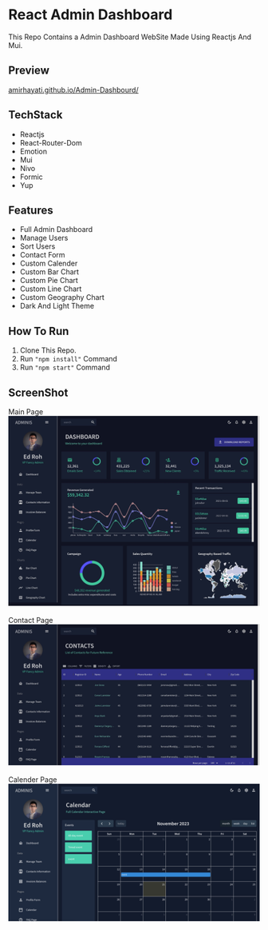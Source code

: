 # React Admin Dashboard
This Repo Contains a Admin Dashboard WebSite Made Using Reactjs And Mui.


## Preview
[amirhayati.github.io/Admin-Dashbourd/](https://amirhayati.github.io/Admin-Dashbourd/)

## TechStack
- Reactjs
- React-Router-Dom
- Emotion
- Mui
- Nivo
- Formic
- Yup

## Features
- Full Admin Dashboard
- Manage Users
- Sort Users
- Contact Form
- Custom Calender
- Custom Bar Chart
- Custom Pie Chart
- Custom Line Chart
- Custom Geography Chart
- Dark And Light Theme

## How To Run
1. Clone This Repo.
1. Run `"npm install"` Command
1. Run `"npm start"` Command

## ScreenShot
Main Page
![SiteView](src/assets/MainPage.jpg)
<br/><br/>
Contact Page
![SiteView](src/assets/contact.jpg)
<br/><br/>
Calender Page
![SiteView](src/assets/calender.png)
